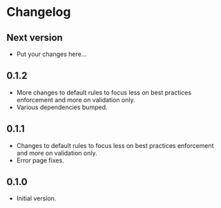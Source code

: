 # Changelog

## Next version

- Put your changes here...

## 0.1.2

- More changes to default rules to focus less on best practices enforcement and more on validation only.
- Various dependencies bumped.

## 0.1.1

- Changes to default rules to focus less on best practices enforcement and more on validation only.
- Error page fixes.

## 0.1.0

- Initial version.
